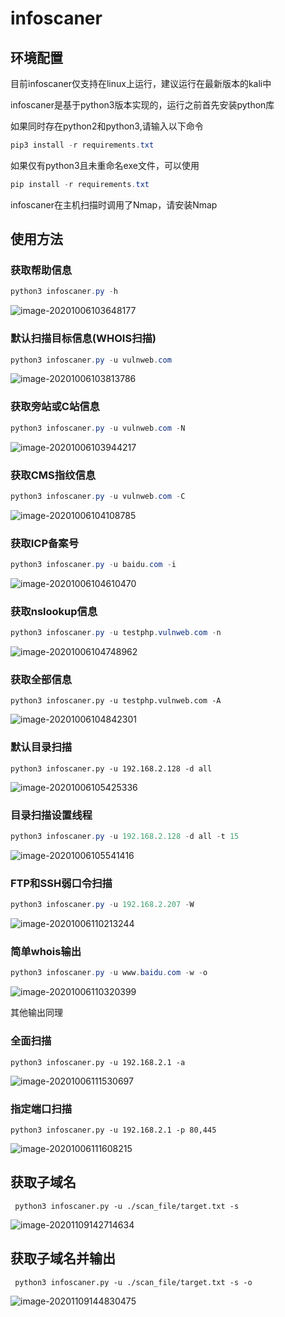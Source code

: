 # infoscaner

## 环境配置

目前infoscaner仅支持在linux上运行，建议运行在最新版本的kali中

infoscaner是基于python3版本实现的，运行之前首先安装python库

如果同时存在python2和python3,请输入以下命令

```powershell
pip3 install -r requirements.txt
```

如果仅有python3且未重命名exe文件，可以使用

```powershell
pip install -r requirements.txt
```

infoscaner在主机扫描时调用了Nmap，请安装Nmap

## 使用方法

### 获取帮助信息

```powershell
python3 infoscaner.py -h
```

![image-20201006103648177](https://nimg.ws.126.net/?url=http%3A%2F%2Fdingyue.ws.126.net%2F2021%2F0204%2Ff2a21e50j00qo06ds001bc000hs00dxc.jpg&thumbnail=650x2147483647&quality=80&type=jpg)

### 默认扫描目标信息(WHOIS扫描)

```powershell
python3 infoscaner.py -u vulnweb.com
```

![image-20201006103813786](https://nimg.ws.126.net/?url=http%3A%2F%2Fdingyue.ws.126.net%2F2021%2F0204%2F26c8b66ej00qo06ds0015c000hs00cac.jpg&thumbnail=650x2147483647&quality=80&type=jpg)

### 获取旁站或C站信息

```powershell
python3 infoscaner.py -u vulnweb.com -N
```

![image-20201006103944217](https://nimg.ws.126.net/?url=http%3A%2F%2Fdingyue.ws.126.net%2F2021%2F0204%2Fe93f9552j00qo06ds000lc000hs0079c.jpg&thumbnail=650x2147483647&quality=80&type=jpg)

### 获取CMS指纹信息

```powershell
python3 infoscaner.py -u vulnweb.com -C
```

![image-20201006104108785](https://nimg.ws.126.net/?url=http%3A%2F%2Fdingyue.ws.126.net%2F2021%2F0204%2F47674a01j00qo06ds000wc000hs00c8c.jpg&thumbnail=650x2147483647&quality=80&type=jpg)

### 获取ICP备案号

```powershell
python3 infoscaner.py -u baidu.com -i
```

![image-20201006104610470](C:\Users\19711\AppData\Roaming\Typora\typora-user-images\image-20201006104610470.png)

### 获取nslookup信息

```powershell
python3 infoscaner.py -u testphp.vulnweb.com -n
```

![image-20201006104748962](https://nimg.ws.126.net/?url=http%3A%2F%2Fdingyue.ws.126.net%2F2021%2F0204%2F28a5c0d3j00qo06ds0014c000hs00e6c.jpg&thumbnail=650x2147483647&quality=80&type=jpg)

### 获取全部信息

```
python3 infoscaner.py -u testphp.vulnweb.com -A
```

![image-20201006104842301](C:\Users\19711\AppData\Roaming\Typora\typora-user-images\image-20201006104842301.png)

### 默认目录扫描

```
python3 infoscaner.py -u 192.168.2.128 -d all
```

![image-20201006105425336](C:\Users\19711\AppData\Roaming\Typora\typora-user-images\image-20201006105425336.png)

### 目录扫描设置线程

```powershell
python3 infoscaner.py -u 192.168.2.128 -d all -t 15
```

![image-20201006105541416](C:\Users\19711\AppData\Roaming\Typora\typora-user-images\image-20201006105541416.png)

### FTP和SSH弱口令扫描

```powershell
python3 infoscaner.py -u 192.168.2.207 -W
```

![image-20201006110213244](https://nimg.ws.126.net/?url=http%3A%2F%2Fdingyue.ws.126.net%2F2021%2F0204%2F3a366e73j00qo06ds000zc000hs00c9c.jpg&thumbnail=650x2147483647&quality=80&type=jpg)

### 简单whois输出

```powershell
python3 infoscaner.py -u www.baidu.com -w -o
```

![image-20201006110320399](C:\Users\19711\AppData\Roaming\Typora\typora-user-images\image-20201006110320399.png)

其他输出同理

### 全面扫描

```
python3 infoscaner.py -u 192.168.2.1 -a
```

![image-20201006111530697](C:\Users\19711\AppData\Roaming\Typora\typora-user-images\image-20201006111530697.png)

### 指定端口扫描

```
python3 infoscaner.py -u 192.168.2.1 -p 80,445
```

![image-20201006111608215](https://nimg.ws.126.net/?url=http%3A%2F%2Fdingyue.ws.126.net%2F2021%2F0204%2Ff2db096ej00qo06ds000pc000hs006dc.jpg&thumbnail=650x2147483647&quality=80&type=jpg)

## 获取子域名

```
 python3 infoscaner.py -u ./scan_file/target.txt -s
```

![image-20201109142714634](C:\Users\19711\AppData\Roaming\Typora\typora-user-images\image-20201109142714634.png)

## 获取子域名并输出

```
 python3 infoscaner.py -u ./scan_file/target.txt -s -o
```

![image-20201109144830475](C:\Users\19711\AppData\Roaming\Typora\typora-user-images\image-20201109144830475.png)

